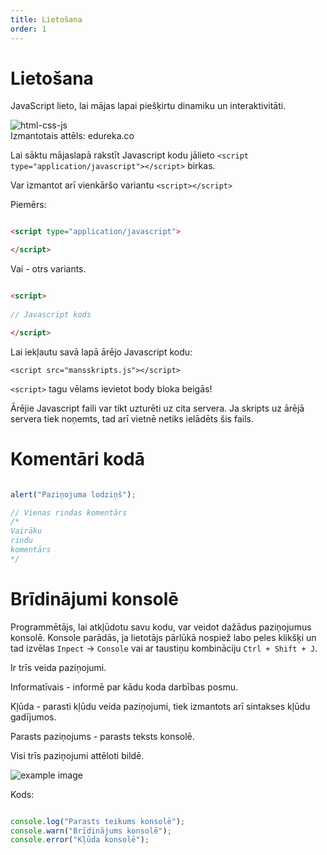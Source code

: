 ```yaml
---
title: Lietošana
order: 1
---
```

# Lietošana

JavaScript lieto, lai mājas lapai piešķirtu dinamiku un interaktivitāti.

![html-css-js](/html-css-js.png)  
Izmantotais attēls: edureka.co

Lai sāktu mājaslapā rakstīt Javascript kodu jālieto `<script type="application/javascript"></script>` birkas. 

Var izmantot arī vienkāršo variantu `<script></script>`

Piemērs:

~~~html

<script type="application/javascript">

</script>

~~~

Vai - otrs variants.

~~~html

<script>
    
// Javascript kods

</script>

~~~

Lai iekļautu savā lapā ārējo Javascript kodu:

`<script src="mansskripts.js"></script>`

`<script>` tagu vēlams ievietot body bloka beigās! 


Ārējie Javascript faili var tikt uzturēti uz cita servera. Ja skripts uz ārējā servera tiek noņemts, tad arī vietnē netiks ielādēts šis fails.

# Komentāri kodā

~~~js

alert("Paziņojuma lodziņš");

// Vienas rindas komentārs
/*
Vairāku 
rindu 
komentārs
*/

~~~

# Brīdinājumi konsolē

Programmētājs, lai atkļūdotu savu kodu, var veidot dažādus paziņojumus konsolē. Konsole parādās, ja lietotājs pārlūkā nospiež labo peles klikšķi un tad izvēlas `Inpect` -> `Console` vai ar taustiņu kombināciju `Ctrl + Shift + J`.

Ir trīs veida paziņojumi.


Informatīvais - informē par kādu koda darbības posmu.

Kļūda - parasti kļūdu veida paziņojumi, tiek izmantots arī sintakses kļūdu gadījumos.

Parasts paziņojums - parasts teksts konsolē.



Visi trīs paziņojumi attēloti bildē.

![example image](/js_konsoles_pazinojumi.png)
 
Kods:
~~~js

console.log("Parasts teikums konsolē");
console.warn("Brīdinājums konsolē");
console.error("Kļūda konsolē");

~~~